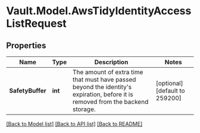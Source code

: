 # Vault.Model.AwsTidyIdentityAccessListRequest

## Properties

Name | Type | Description | Notes
------------ | ------------- | ------------- | -------------
**SafetyBuffer** | **int** | The amount of extra time that must have passed beyond the identity&#x27;s expiration, before it is removed from the backend storage. | [optional] [default to 259200]

[[Back to Model list]](../README.md#documentation-for-models) [[Back to API list]](../README.md#documentation-for-api-endpoints) [[Back to README]](../README.md)

